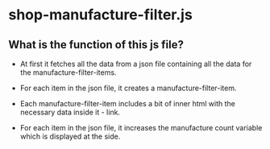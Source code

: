 # shop-manufacture-filter.js

## What is the function of this js file?

- At first it fetches all the data from a json file containing all the data for the manufacture-filter-items.

- For each item in the json file, it creates a manufacture-filter-item.

- Each manufacture-filter-item includes a bit of inner html with the necessary data inside it - link.

- For each item in the json file, it increases the manufacture count variable which is displayed at the side.